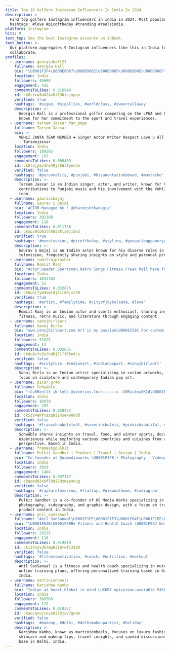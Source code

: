 ```yaml
---
title: Top 10 Golfers Instagram Influencers In India In 2024
description: >-
  Find top golfers Instagram influencers in India in 2024. Most popular
  hashtags: #love #picoftheday #trending #reelsindia.
platform: Instagram
hits: 9
text_top: See the best Instagram accounts on inBeat.
text_bottom: >-
  Our platform aggregates 9 Instagram influencers like this in India for you to
  collaborate.
profiles:
  - username: georgiahall23
    fullname: Georgia Hall
    bio: "\U0001F3F4\U000E0067\U000E0062\U000E0065\U000E006E\U000E0067\U000E007F Professional golfer @lpga_tour / @letgolf ✉️ georgiahgolf@gmail.com \U0001F30D Traveller with @harrytyrrell1 \U0001F970"
    location: India
    followers: 45668
    engagement: 425
    commentsToLikes: 0.016948
    id: ck0ttrw3d424e0i190icjmpen
    verified: true
    hashtags: '#aigwo, #aigallies, #worldclass, #iwearcallaway'
    description: >-
      Georgia Hall is a professional golfer competing on the LPGA and LET tours,
      known for her commitment to the sport and travel experiences.
  - username: tarsem_jassar_fan_page
    fullname: Tarsem Jassar
    bio: >-
      VEHLI JANTA TEAM MEMBER ❤ Singer Actor Writer Respect Love u All Snapchat
      : Tarsemjassar
    location: India
    followers: 199285
    engagement: 197
    commentsToLikes: 0.009403
    id: ck8t3jp5v3he40j78dlfynn3o
    verified: false
    hashtags: '#personality, #punjabi, #kisanektazindabaad, #mustache'
    description: >-
      Tarsem Jassar is an Indian singer, actor, and writer, known for his
      contributions to Punjabi music and his involvement with the Vehli Janta
      team.
  - username: gauravsbajaj
    fullname: Gaurav S Bajaj
    bio: 'ACTOR Managed by : @dharmishthadagia'
    location: India
    followers: 392188
    engagement: 110
    commentsToLikes: 0.011736
    id: ckaov9cb63lhh0i78la0jx3w3
    verified: true
    hashtags: '#mensfashion, #picoftheday, #styling, #ganpatibappamorya'
    description: >-
      Gaurav S Bajaj is an Indian actor known for his diverse roles in film and
      television, frequently sharing insights on style and personal projects.
  - username: romitrajprasher
    fullname: Romiit Raaj
    bio: "Actor.Reader.Sportsman.Retro Songs.Fitness Freak Mail here for collaborations: \U0001F4E9romiitraaj@gmail.com ❤️ https://youtu.be/M3zhMjWlb-g"
    location: India
    followers: 1033763
    engagement: 52
    commentsToLikes: 0.032875
    id: ck6ubjfyb9xml0j71r66jsth8
    verified: true
    hashtags: '#artist, #familytime, #cityofjoykolkata, #love'
    description: >-
      Romiit Raaj is an Indian actor and sports enthusiast, sharing insights on
      fitness, retro music, and literature through engaging content.
  - username: sanujbirlaart
    fullname: Sanuj Birla
    bio: "www.sanujbirlaart.com Art is my passion\U0001F58C For custom artwork contact at sanujbirla@gmail.com #sanujbirlaart"
    location: India
    followers: 51825
    engagement: 14
    commentsToLikes: 0.002035
    id: ck6u8zfe3ulbd0j71ff05n6cs
    verified: false
    hashtags: '#sculpture, #indianart, #indianpopart, #sanujbirlaart'
    description: >-
      Sanuj Birla is an Indian artist specializing in custom artworks, with a
      focus on sculpture and contemporary Indian pop art.
  - username: p1xar.gr4m
    fullname: Schwäble
    bio: "♧CuRRentlY iN leCh @severins.lech ☆☆☆☆☆s ♤CHRistmaSKId\U0001F389❄\U0001F381☃️\U0001F384 \U0001F911100%$ugarFR€€ ♡fooDie@traveLLer \U0001F30D\U0001F4CC\U0001F3CC️‍♂️⛷\U0001F52A\U0001F469‍\U0001F373\U0001F510\U0001F6A2⚓\U0001F3C1 ☆cOuntrieS dOne 71/194 sTuTTgarT \U0001F1E9\U0001F1EA"
    location: India
    followers: 10479
    engagement: 287
    commentsToLikes: 0.030453
    id: ck5zs4ehfxszq0i145ekw06dd
    verified: false
    hashtags: '#frauschnabelstedt, #severinshotels, #pinkisbeautiful, #cedricgrolet'
    description: >-
      Schwäble shares insights on travel, food, and winter sports, documenting
      experiences while exploring various countries and cuisines from a unique
      perspective. Based in India.
  - username: framesbypulkit
    fullname: Pulkit Gandher | Product | Travel | Design | India
    bio: "Co-founder at @usmediaworks \U0001F4F8 • Photography | Videography | Graphic Design \U0001F1EE\U0001F1F3 • Bhopal, MP \U0001F4E7 • pulkitgandher@gmail.com \U0001F91D • DM for Collabs"
    location: India
    followers: 3919
    engagement: 1404
    commentsToLikes: 0.097107
    id: ckaowdd3x8flh0i78zmzp4xug
    verified: false
    hashtags: '#capturetomorrow, #flatlay, #nikonathome, #indiagram'
    description: >-
      Pulkit Gandher is a co-founder of US Media Works specializing in
      photography, videography, and graphic design, with a focus on travel and
      product content in India.
  - username: anil_sansanwal
    fullname: "Anil SanSanwal\U0001F1EE\U0001F1F3\U0001F64F\U0001F1EE\U0001F1F3"
    bio: "\U0001F64B\U0001F3FB‍♂️ Fitness and Health Coach \U0001F957 Nutrionist \U0001F4F1 Online Training Plans \U0001F4F2 \U0001F3CB️‍♀️ 1:1 Personal Training @movement_based_fitness \U0001F4CD Gurugram - India \U0001F1EE\U0001F1F3"
    location: India
    followers: 29225
    engagement: 118
    commentsToLikes: 0.019819
    id: ck137eyvdb7mp0i19rwfx3100
    verified: false
    hashtags: '#fitnessmotivation, #coach, #nutrition, #workout'
    description: >-
      Anil SanSanwal is a fitness and health coach specializing in nutrition and
      online training plans, offering personalized training based in Gurugram,
      India.
  - username: martinionheels
    fullname: Karishma Kambo
    bio: "Indian at heart,Global in mind LUXURY epicurean-wearable FASHION-SKIN/MAKEUP tips-TRAVEL-Real TALKS ✉️ karishma@martinionheels.com Est2016,\U0001F4CDDelhi \U0001F1EE\U0001F1F3"
    location: India
    followers: 308568
    engagement: 172
    commentsToLikes: 0.010327
    id: ckaosqvujsoux0i78jav7gn4m
    verified: false
    hashtags: '#makeup, #delhi, #delhimakeupartist, #holiday'
    description: >-
      Karishma Kambo, known as martinionheels, focuses on luxury fashion,
      skincare and makeup tips, travel insights, and candid discussions from her
      base in Delhi, India.
---
```


